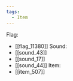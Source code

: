 ```yaml
---
tags:
  - Item
---
```

Flag:
- [[flag_11380]]
Sound:
- [[sound_43]]
- [[sound_17]]
- [[sound_44]]
Item:
- [[item_507]]
